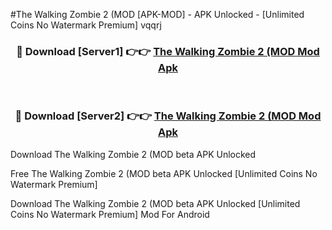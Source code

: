 #The Walking Zombie 2 (MOD [APK-MOD] - APK Unlocked - [Unlimited Coins No Watermark Premium] vqqrj



<div align="center">

<h3>🔴 Download [Server1] 👉👉 <a href="https://momento.my/?title=The_Walking_Zombie_2_(MOD">The Walking Zombie 2 (MOD Mod Apk</a></h3><br>

<h3>🔴 Download [Server2] 👉👉 <a href="https://momento.my/?title=The_Walking_Zombie_2_(MOD">The Walking Zombie 2 (MOD Mod Apk</a></h3>
</div>



Download The Walking Zombie 2 (MOD beta APK Unlocked

Free The Walking Zombie 2 (MOD beta APK Unlocked [Unlimited Coins No Watermark Premium]

Download The Walking Zombie 2 (MOD beta APK Unlocked [Unlimited Coins No Watermark Premium] Mod For Android
